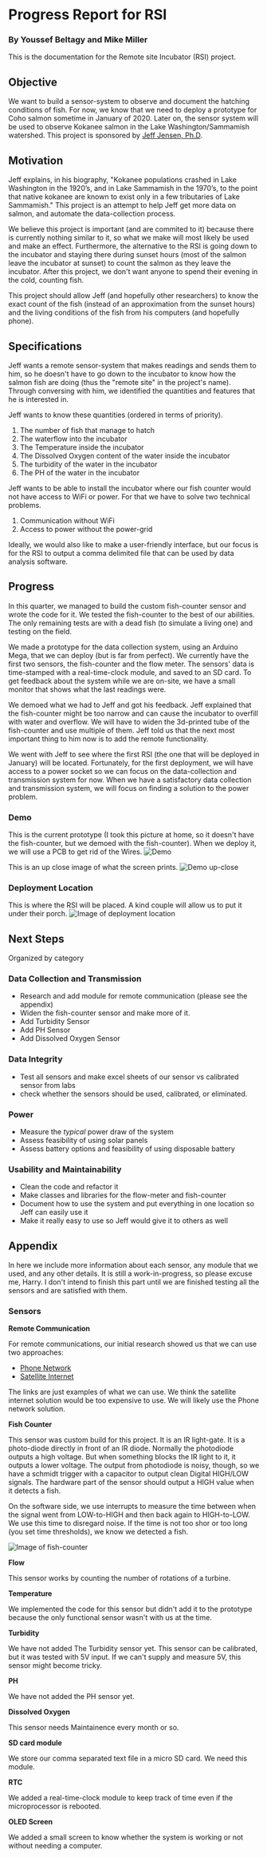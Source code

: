 # Progress Report for RSI
### By **Youssef Beltagy** and **Mike Miller**

This is the documentation for the Remote site Incubator (RSI) project.



## Objective 
We want to build a sensor-system to observe and document the hatching conditions of fish. For now, we know that we need to deploy a prototype for Coho salmon sometime in January of 2020. Later on, the sensor system will be used to observe Kokanee salmon in the Lake Washington/Sammamish watershed. This project is sponsored by [Jeff Jensen, Ph.D](https://www.uwb.edu/biological-sciences/faculty/biology/jjensen).



## Motivation
Jeff explains, in his biography, "Kokanee populations crashed in Lake Washington in the 1920’s, and in Lake Sammamish in the 1970’s, to the point that native kokanee are known to exist only in a few tributaries of Lake Sammamish." This project is an attempt to help Jeff get more data on salmon, and automate the data-collection process.

We believe this project is important (and are commited to it) because there is currently nothing similar to it, so what we make will most likely be used and make an effect. Furthermore, the alternative to the RSI is going down to the incubator and staying there during sunset hours (most of the salmon leave the incubator at sunset) to count the salmon as they leave the incubator. After this project, we don't want anyone to spend their evening in the cold, counting fish.

This project should allow Jeff (and hopefully other researchers) to know the exact count of the fish (instead of an approximation from the sunset hours) and the living conditions of the fish from his computers (and hopefully phone).



## Specifications
Jeff wants a remote sensor-system that makes readings and sends them to him, so he doesn't have to go down to the incubator to know how the salmon fish are doing (thus the "remote site" in the project's name). Through conversing with him, we identified the quantities and features that he is interested in.

Jeff wants to know these quantities (ordered in terms of priority).
1. The number of fish that manage to hatch
2. The waterflow into the incubator
3. The Temperature inside the incubator
4. The Dissolved Oxygen content of the water inside the incubator
5. The turbidity of the water in the incubator
6. The PH of the water in the incubator

Jeff wants to be able to install the incubator where our fish counter would not have access to WiFi or power. For that we have to solve two technical problems.
1. Communication without WiFi
2. Access to power without the power-grid

Ideally, we would also like to make a user-friendly interface, but our focus is for the RSI to output a comma delimited file that can be used by data analysis software.



## Progress
In this quarter, we managed to build the custom fish-counter sensor and wrote the code for it. We tested the fish-counter to the best of our abilities. The only remaining tests are with a dead fish (to simulate a living one) and testing on the field.

We made a prototype for the data collection system, using an Arduino Mega, that we can deploy (but is far from perfect). We currently have the first two sensors, the fish-counter and the flow meter. The sensors' data is time-stamped with a real-time-clock module, and saved to an SD card. To get feedback about the system while we are on-site, we have a small monitor that shows what the last readings were.

We demoed what we had to Jeff and got his feedback. Jeff explained that the fish-counter might be too narrow and can cause the incubator to overfill with water and overflow. We will have to widen the 3d-printed tube of the fish-counter and use multiple of them. Jeff told us that the next most important thing to him now is to add the remote functionality. 

We went with Jeff to see where the first RSI (the one that will be deployed in January) will be located. Fortunately, for the first deployment, we will have access to a power socket so we can focus on the data-collection and transmission system for now. When we have a satisfactory data collection and transmission system, we will focus on finding a solution to the power problem.

### Demo

This is the current prototype (I took this picture at home, so it doesn't have the fish-counter, but we demoed with the fish-counter). When we deploy it, we will use a PCB to get rid of the Wires.
![Demo](https://raw.githubusercontent.com/Youssef-Beltagy/Remote_Site_Incubator/master/Images/Demo1.jpg)

This is an up close image of what the screen prints.
![Demo up-close](https://raw.githubusercontent.com/Youssef-Beltagy/Remote_Site_Incubator/master/Images/Demo3.jpg)


### Deployment Location

This is where the RSI will be placed. A kind couple will allow us to put it under their porch.
![Image of deployment location](https://raw.githubusercontent.com/Youssef-Beltagy/Remote_Site_Incubator/master/Images/Deployment_Location2.jpg2)


## Next Steps
Organized by category


### Data Collection and Transmission
- Research and add module for remote communication (please see the appendix)
- Widen the fish-counter sensor and make more of it.
- Add Turbidity Sensor
- Add PH Sensor
- Add Dissolved Oxygen Sensor


### Data Integrity
- Test all sensors and make excel sheets of our sensor vs calibrated sensor from labs
- check whether the sensors should be used, calibrated, or eliminated.


### Power
- Measure the *typical* power draw of the system
- Assess feasibility of using solar panels
- Assess battery options and feasibility of using disposable battery


### Usability and Maintainability
- Clean the code and refactor it
- Make classes and libraries for the flow-meter and fish-counter
- Document how to use the system and put everything in one location so Jeff can easily use it
- Make it really easy to use so Jeff would give it to others as well



## Appendix
In here we include more information about each sensor, any module that we used, and any other details. It is still a work-in-progress, so please excuse me, Harry. I don't intend to finish this part until we are finished testing all the sensors and are satisfied with them.


### Sensors

**Remote Communication**

For remote communications, our initial research showed us that we can use two approaches:
- [Phone Network](https://www.adafruit.com/product/1963)
- [Satellite Internet](https://www.rock7.com/products-rockblock)

The links are just examples of what we can use. We think the satellite internet solution would be too expensive to use. We will likely use the Phone network solution.


**Fish Counter**

This sensor was custom build for this project. It is an IR light-gate. It is a photo-diode directly in front of an IR diode. Normally the photodiode outputs a high voltage. But when something blocks the IR light to it, it outputs a lower voltage. The output from photodiode is noisy, though, so we have a schmidt trigger with a capacitor to output clean Digital HIGH/LOW signals. The hardware part of the sensor should output a HIGH value when it detects a fish.

On the software side, we use interrupts to measure the time between when the signal went from LOW-to-HIGH and then back again to HIGH-to-LOW. We use this time to disregard noise. If the time is not too shor or too long (you set time thresholds), we know we detected a fish.

![Image of fish-counter](https://raw.githubusercontent.com/Youssef-Beltagy/Remote_Site_Incubator/master/Images/Fish_Counter.jpg)


**Flow**

This sensor works by counting the number of rotations of a turbine.


**Temperature**

We implemented the code for this sensor but didn't add it to the prototype because the only functional sensor wasn't with us at the time.


**Turbidity**

We have not added The Turbidity sensor yet. This sensor can be calibrated, but it was tested with 5V input. If we can't supply and measure 5V, this sensor might become tricky.


**PH**

We have not added the PH sensor yet.


**Dissolved Oxygen**

This sensor needs Maintainence every month or so.


**SD card module**

We store our comma separated text file in a micro SD card. We need this module.


**RTC**

We added a real-time-clock module to keep track of time even if the microprocessor is rebooted.


**OLED Screen**

We added a small screen to know whether the system is working or not without needing a computer.

